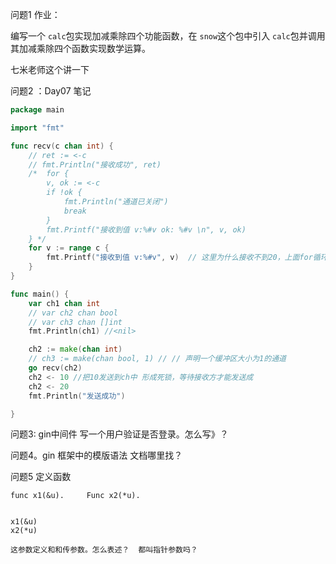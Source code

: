 问题1 作业：

编写一个 `calc`包实现加减乘除四个功能函数，在 `snow`这个包中引入 `calc`包并调用其加减乘除四个函数实现数学运算。

七米老师这个讲一下

问题2 ：Day07 笔记

```go
package main

import "fmt"

func recv(c chan int) {
	// ret := <-c
	// fmt.Println("接收成功", ret)
	/* 	for {
		v, ok := <-c
		if !ok {
			fmt.Println("通道已关闭")
			break
		}
		fmt.Printf("接收到值 v:%#v ok: %#v \n", v, ok)
	} */
	for v := range c {
		fmt.Printf("接收到值 v:%#v", v)  // 这里为什么接收不到20，上面for循环却可以
	}
}

func main() {
	var ch1 chan int
	// var ch2 chan bool
	// var ch3 chan []int
	fmt.Println(ch1) //<nil>

	ch2 := make(chan int)
	// ch3 := make(chan bool, 1) // // 声明一个缓冲区大小为1的通道
	go recv(ch2)
	ch2 <- 10 //把10发送到ch中 形成死锁，等待接收方才能发送成
	ch2 <- 20
	fmt.Println("发送成功")

}


```



问题3:  gin中间件 写一个用户验证是否登录。怎么写》？



问题4。gin 框架中的模版语法 文档哪里找？



问题5     定义函数

```
func x1(&u).     Func x2(*u).       


x1(&u)
x2(*u)   

这参数定义和和传参数。怎么表述？  都叫指针参数吗？
```

